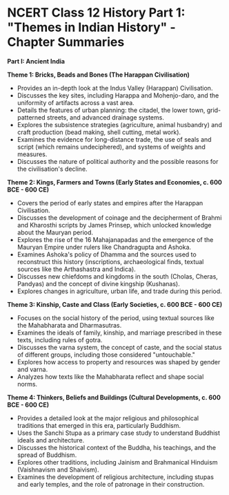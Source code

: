 # NCERT Class 12 History Part 1: "Themes in Indian History" - Chapter Summaries

**Part I: Ancient India**

**Theme 1: Bricks, Beads and Bones (The Harappan Civilisation)**
*   Provides an in-depth look at the Indus Valley (Harappan) Civilisation.
*   Discusses the key sites, including Harappa and Mohenjo-daro, and the uniformity of artifacts across a vast area.
*   Details the features of urban planning: the citadel, the lower town, grid-patterned streets, and advanced drainage systems.
*   Explores the subsistence strategies (agriculture, animal husbandry) and craft production (bead making, shell cutting, metal work).
*   Examines the evidence for long-distance trade, the use of seals and script (which remains undeciphered), and systems of weights and measures.
*   Discusses the nature of political authority and the possible reasons for the civilisation's decline.

**Theme 2: Kings, Farmers and Towns (Early States and Economies, c. 600 BCE - 600 CE)**
*   Covers the period of early states and empires after the Harappan Civilisation.
*   Discusses the development of coinage and the decipherment of Brahmi and Kharosthi scripts by James Prinsep, which unlocked knowledge about the Mauryan period.
*   Explores the rise of the 16 Mahajanapadas and the emergence of the Mauryan Empire under rulers like Chandragupta and Ashoka.
*   Examines Ashoka's policy of Dhamma and the sources used to reconstruct this history (inscriptions, archaeological finds, textual sources like the Arthashastra and Indica).
*   Discusses new chiefdoms and kingdoms in the south (Cholas, Cheras, Pandyas) and the concept of divine kingship (Kushanas).
*   Explores changes in agriculture, urban life, and trade during this period.

**Theme 3: Kinship, Caste and Class (Early Societies, c. 600 BCE - 600 CE)**
*   Focuses on the social history of the period, using textual sources like the Mahabharata and Dharmasutras.
*   Examines the ideals of family, kinship, and marriage prescribed in these texts, including rules of gotra.
*   Discusses the varna system, the concept of caste, and the social status of different groups, including those considered "untouchable."
*   Explores how access to property and resources was shaped by gender and varna.
*   Analyzes how texts like the Mahabharata reflect and shape social norms.

**Theme 4: Thinkers, Beliefs and Buildings (Cultural Developments, c. 600 BCE - 600 CE)**
*   Provides a detailed look at the major religious and philosophical traditions that emerged in this era, particularly Buddhism.
*   Uses the Sanchi Stupa as a primary case study to understand Buddhist ideals and architecture.
*   Discusses the historical context of the Buddha, his teachings, and the spread of Buddhism.
*   Explores other traditions, including Jainism and Brahmanical Hinduism (Vaishnavism and Shaivism).
*   Examines the development of religious architecture, including stupas and early temples, and the role of patronage in their construction.
